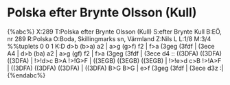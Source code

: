 # Polska efter Brynte Olsson (Kull)

{%abc%}
X:289
T:Polska efter Brynte Olsson (Kull)
S:efter Brynte Kull
B:EÖ, nr 289
R:Polska
O:Boda, Skillingmarks sn, Värmland
Z:Nils L
L:1/8
M:3/4
%%tuplets 0 0 1
K:D
d>b (b>a) a2 | a>g (g>f) f2 | f>a (3geg (3fdf | (3ece A4 |
d>b (ba) a2 | a>g (gf) f2 | f>a (3geg (3fdf | (3ece d4 ::
((3DFA) ((3DFA) ((3DFA) | !>!d>c B>A !>!G>F | ((3EGB) ((3EGB) ((3EGB) | !>!e>d c>B !>!A>F |
((3DFA) ((3DFA) ((3DFA) | ((3DFA) B>G B>G | e>f (3geg (3fdf | (3ece d3z :|
{%endabc%}
